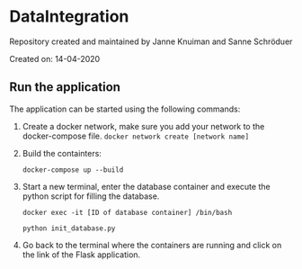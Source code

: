 # DataIntegration
Repository created and maintained by Janne Knuiman and Sanne Schröduer

Created on: 14-04-2020

## Run the application
The application can be started using the following commands:

1. Create a docker network, make sure you add your network to the docker-compose file.
    ```docker network create [network name]```

2. Build the containters:

    ```docker-compose up --build``` 

3. Start a new terminal, enter the database container and execute the python script for filling the database.

    ```docker exec -it [ID of database container] /bin/bash```
    
    ```python init_database.py```
    
4. Go back to the terminal where the containers are running and click on the link of the Flask application.
